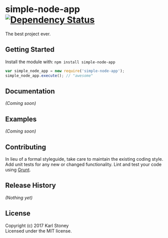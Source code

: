 # simple-node-app  [![Dependency Status](https://david-dm.org/kstoney/simple-node-app.svg)](https://david-dm.org/kstoney/simple-node-app)

The best project ever.

## Getting Started
Install the module with: `npm install simple-node-app`

```javascript
var simple_node_app = new require('simple-node-app');
simple_node_app.execute(); // "awesome"
```

## Documentation
_(Coming soon)_

## Examples
_(Coming soon)_

## Contributing
In lieu of a formal styleguide, take care to maintain the existing coding style. Add unit tests for any new or changed functionality. Lint and test your code using [Grunt](http://gruntjs.com/).

## Release History
_(Nothing yet)_

## License
Copyright (c) 2017 Karl Stoney  
Licensed under the MIT license.
